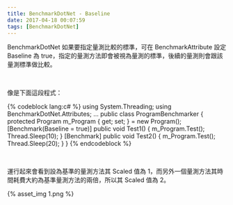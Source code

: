 ```yaml
---
title: BenchmarkDotNet - Baseline
date: 2017-04-18 00:07:59
tags: [BenchmarkDotNet]
---
```


BenchmarkDotNet 如果要指定量測比較的標準，可在 BenchmarkAttribute 設定 Baseline 為 true，指定的量測方法即會被視為量測的標準，後續的量測則會跟該量測標準做比較。  

<!-- More -->

<br/>


像是下面這段程式：  

{% codeblock lang:c# %}
using System.Threading; 
using BenchmarkDotNet.Attributes; 
... 
public class ProgramBenchmarker { 
  protected Program m_Program { get; set; } = new Program(); 
  [Benchmark(Baseline = true)] 
  public void Test1() { 
    m_Program.Test(); 
    Thread.Sleep(10); 
  } 
  [Benchmark] 
  public void Test2() { 
    m_Program.Test(); 
    Thread.Sleep(20); 
  } 
}
{% endcodeblock %}

<br/>


運行起來會看到設為基準的量測方法其 Scaled 值為 1，而另外一個量測方法其時間耗費大約為基準量測方法的兩倍，所以其 Scaled 值為 2。  

{% asset_img 1.png %}

<br/>
